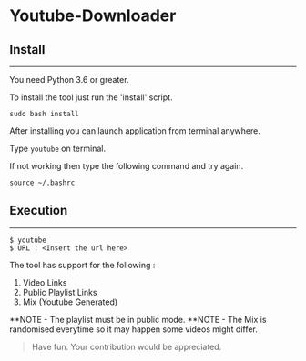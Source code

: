 # Youtube-Downloader

## Install
------------

You need Python 3.6 or greater.

To install the tool just run the 'install' script.

`sudo bash install`

After installing you can launch application from terminal anywhere.

Type `youtube` on terminal.

If not working then type the following command and try again.

`source ~/.bashrc`    

## Execution
------------

    $ youtube
    $ URL : <Insert the url here>

The tool has support for the following :
1. Video Links
2. Public Playlist Links
3. Mix (Youtube Generated)

**NOTE  - The playlist must be in public mode.
**NOTE  - The Mix is randomised everytime so it may happen some videos might differ.

>Have fun. Your contribution would be appreciated.
